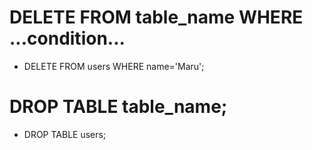 # DELETE FROM table_name WHERE ...condition...
- DELETE FROM users WHERE name='Maru';

# DROP TABLE table_name;
- DROP TABLE users;